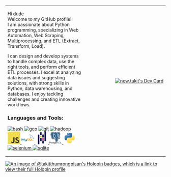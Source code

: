 <table>
  <tr>
    <!-- คอลัมน์ข้อความ -->
    <td width="50%" align="left">
      <p>
        Hi dude <br>
        Welcome to my GitHub profile!<br>
        I am passionate about Python programming, specializing in Web Automation, Web Scraping, Multiprocessing, and ETL (Extract, Transform, Load).<br>
        
 I can design and develop systems to handle complex data, use the right tools, and perform efficient ETL processes. I excel at analyzing data issues and suggesting solutions, with strong skills in Python, data warehousing, and databases. I enjoy tackling challenges and creating innovative workflows.
 <h3 align="left">Languages and Tools:</h3>
<p align="left"> <a href="https://www.gnu.org/software/bash/" target="_blank" rel="noreferrer"> <img src="https://www.vectorlogo.zone/logos/gnu_bash/gnu_bash-icon.svg" alt="bash" width="40" height="40"/> </a> <a href="https://cloud.google.com" target="_blank" rel="noreferrer"> <img src="https://www.vectorlogo.zone/logos/google_cloud/google_cloud-icon.svg" alt="gcp" width="40" height="40"/> </a> <a href="https://git-scm.com/" target="_blank" rel="noreferrer"> <img src="https://www.vectorlogo.zone/logos/git-scm/git-scm-icon.svg" alt="git" width="40" height="40"/> </a> <a href="https://hadoop.apache.org/" target="_blank" rel="noreferrer"> <img src="https://www.vectorlogo.zone/logos/apache_hadoop/apache_hadoop-icon.svg" alt="hadoop" width="40" height="40"/> </a> <a href="https://developer.mozilla.org/en-US/docs/Web/JavaScript" target="_blank" rel="noreferrer"> <img src="https://raw.githubusercontent.com/devicons/devicon/master/icons/javascript/javascript-original.svg" alt="javascript" width="40" height="40"/> </a> <a href="https://www.mysql.com/" target="_blank" rel="noreferrer"> <img src="https://raw.githubusercontent.com/devicons/devicon/master/icons/mysql/mysql-original-wordmark.svg" alt="mysql" width="40" height="40"/> </a> <a href="https://pandas.pydata.org/" target="_blank" rel="noreferrer"> <img src="https://raw.githubusercontent.com/devicons/devicon/2ae2a900d2f041da66e950e4d48052658d850630/icons/pandas/pandas-original.svg" alt="pandas" width="40" height="40"/> </a> <a href="https://www.postgresql.org" target="_blank" rel="noreferrer"> <img src="https://raw.githubusercontent.com/devicons/devicon/master/icons/postgresql/postgresql-original-wordmark.svg" alt="postgresql" width="40" height="40"/> </a> <a href="https://www.python.org" target="_blank" rel="noreferrer"> <img src="https://raw.githubusercontent.com/devicons/devicon/master/icons/python/python-original.svg" alt="python" width="40" height="40"/> </a> <a href="https://www.selenium.dev" target="_blank" rel="noreferrer"> <img src="https://raw.githubusercontent.com/detain/svg-logos/780f25886640cef088af994181646db2f6b1a3f8/svg/selenium-logo.svg" alt="selenium" width="40" height="40"/> </a> <a href="https://www.sqlite.org/" target="_blank" rel="noreferrer"> <img src="https://www.vectorlogo.zone/logos/sqlite/sqlite-icon.svg" alt="sqlite" width="40" height="40"/> </a> </p>
      </p>
    </td>
    <!-- คอลัมน์รูป DevCard -->
    <td width="50%" align="right">
      <a href="https://app.daily.dev/newtakit">
        <img src="https://api.daily.dev/devcards/v2/5Q6UyyyIQhPY9KJLGAziz.png?type=default&r=u7r" width="356" alt="new.takit's Dev Card" width="356" alt="new.takit's Dev Card"/>
      </a>
    </td>
  </tr>
</table>



[![An image of @takitthumrongpisan's Holopin badges, which is a link to view their full Holopin profile](https://holopin.me/takitthumrongpisan)](https://holopin.io/@takitthumrongpisan)
